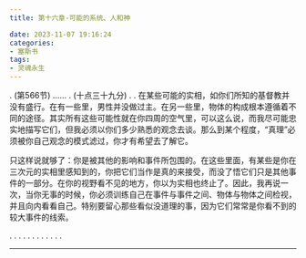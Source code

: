 ```yaml
---
title: 第十六章-可能的系统、人和神

date: 2023-11-07 19:16:24
categories: 
- 塞斯书
tags:
- 灵魂永生
---
```


.
(第566节) ……
.
(十点三十九分) 
.
.
在某些可能的实相，如你们所知的基督教并没有盛行。在有一些里，男性并没做过主。在另一些里，物体的构成根本遵循着不同的途径。其实所有这些可能性就在你四周的空气里，可以这么说，而我尽可能忠实地描写它们，但我必须以你们多少熟悉的观念去谈。那么到某个程度，“真理”必须被你自己观念的模式滤过，你才有希望去了解它。

只这样说就够了：你是被其他的影响和事件所包围的。在这些里面，有某些是你在三次元的实相里感知到的，你把它们当作是真的来接受，而没了悟它们只是其他事件的一部分。在你的视野看不见的地方，你以为实相也终止了。因此，我再说一次，当你无事的时候，你必须训练自己在事件与事件之间、物体与物体之间检视，并且向内看看自己。特别要留心那些看似没道理的事，因为它们常常是你看不到的较大事件的线索。

.
.
.
.
.
.
.
.
.
.
.
.




---